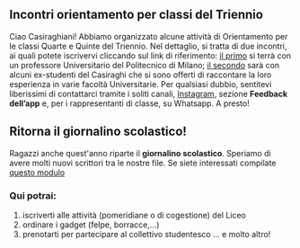 ## Incontri orientamento per classi del Triennio
Ciao Casiraghiani! Abbiamo organizzato alcune attività di Orientamento per le classi Quarte e Quinte del Triennio. Nel dettaglio, si tratta di due incontri, ai quali potete iscrivervi cliccando sul link di riferimento: [il primo](https://docs.google.com/forms/d/e/1FAIpQLSfr2MEkXjeBe3mtvKmTEznfYHHNxohKbXzcASwYu-ch6dhqXQ/viewform?usp=sf_link) si terrà con un professore Universitario del Politecnico di Milano; [il secondo](https://forms.gle/DSR25smP29dBSfEX9) sarà con alcuni ex-studenti del Casiraghi che si sono offerti di raccontare la loro esperienza in varie facoltà Universitarie. Per qualsiasi dubbio, sentitevi liberissimi di contattarci tramite i soliti canali, [Instagram](https://www.instagram.com/_casiraghia_/), sezione **Feedback dell’app** e, per i rappresentanti di classe, su Whatsapp. A presto!

## Ritorna il giornalino scolastico!
Ragazzi anche quest'anno riparte il **giornalino scolastico**. Speriamo di avere molti nuovi scrittori tra le nostre file. Se siete interessati compilate [questo modulo](https://docs.google.com/forms/d/e/1FAIpQLSdwRXk4tIQAa_RRUAqPuHdvsPqncLjVCqsi7m3pQG2r9z9DiA/viewform?usp=sf_link)

### Qui potrai:
  1. iscriverti alle attività (pomeridiane o di cogestione) del Liceo
  2. ordinare i gadget (felpe, borracce,...)
  3. prenotarti per partecipare al collettivo studentesco
... e molto altro!
